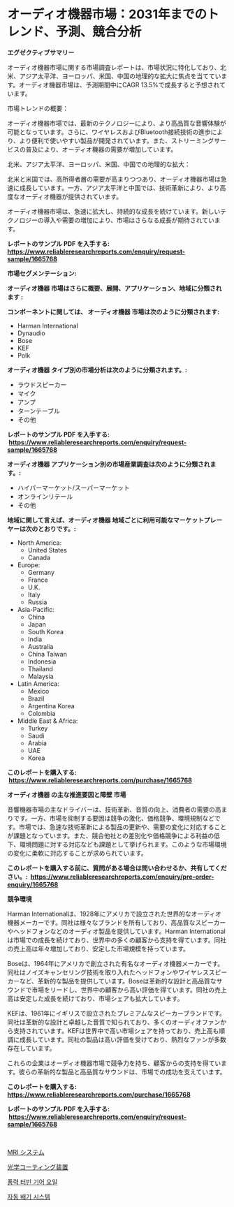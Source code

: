 <p><h1>オーディオ機器市場：2031年までのトレンド、予測、競合分析</h1></p><p><strong>エグゼクティブサマリー</strong></p>
<p><p>オーディオ機器市場に関する市場調査レポートは、市場状況に特化しており、北米、アジア太平洋、ヨーロッパ、米国、中国の地理的な拡大に焦点を当てています。オーディオ機器市場は、予測期間中にCAGR 13.5%で成長すると予想されています。</p><p>市場トレンドの概要：</p><p>オーディオ機器市場では、最新のテクノロジーにより、より高品質な音響体験が可能となっています。さらに、ワイヤレスおよびBluetooth接続技術の進歩により、より便利で使いやすい製品が開発されています。また、ストリーミングサービスの普及により、オーディオ機器の需要が増加しています。</p><p>北米、アジア太平洋、ヨーロッパ、米国、中国での地理的な拡大：</p><p>北米と米国では、高所得者層の需要が高まりつつあり、オーディオ機器市場は急速に成長しています。一方、アジア太平洋と中国では、技術革新により、より高度なオーディオ機器が提供されています。</p><p>オーディオ機器市場は、急速に拡大し、持続的な成長を続けています。新しいテクノロジーの導入や需要の増加により、市場はさらなる成長が期待されています。</p></p>
<p><strong>レポートのサンプル PDF を入手する: <a href="https://www.reliableresearchreports.com/enquiry/request-sample/1665768">https://www.reliableresearchreports.com/enquiry/request-sample/1665768</a></strong></p>
<p><strong>市場セグメンテーション:</strong></p>
<p><strong> オーディオ機器 市場はさらに概要、展開、アプリケーション、地域に分類されます :</strong></p>
<p><strong>コンポーネントに関しては、 オーディオ機器 市場は次のように分類されます: &nbsp;</strong></p>
<p><ul><li>Harman International</li><li>Dynaudio</li><li>Bose</li><li>KEF</li><li>Polk</li></ul></p>
<p><strong> オーディオ機器 タイプ別の市場分析は次のように分類されます。:</strong></p>
<p><ul><li>ラウドスピーカー</li><li>マイク</li><li>アンプ</li><li>ターンテーブル</li><li>その他</li></ul></p>
<p><strong>レポートのサンプル PDF を入手する: &nbsp;<a href="https://www.reliableresearchreports.com/enquiry/request-sample/1665768">https://www.reliableresearchreports.com/enquiry/request-sample/1665768</a></strong></p>
<p><strong> オーディオ機器 アプリケーション別の市場産業調査は次のように分類されます。:</strong></p>
<p><ul><li>ハイパーマーケット/スーパーマーケット</li><li>オンラインリテール</li><li>その他</li></ul></p>
<p><strong>地域に関して言えば、オーディオ機器 地域ごとに利用可能なマーケットプレーヤーは次のとおりです。:</strong></p>
<p><ul>
    <li>
        North America:
        <ul>
            <li>United States</li>
            <li>Canada</li>
        </ul>
    </li>
    <li>
        Europe:
        <ul>
            <li>Germany</li>
            <li>France</li>
            <li>U.K.</li>
            <li>Italy</li>
            <li>Russia</li>
        </ul>
    </li>
    <li>
        Asia-Pacific:
        <ul>
            <li>China</li>
            <li>Japan</li>
            <li>South Korea</li>
            <li>India</li>
            <li>Australia</li>
            <li>China Taiwan</li>
            <li>Indonesia</li>
            <li>Thailand</li>
            <li>Malaysia</li>
        </ul>
    </li>
    <li>
        Latin America:
        <ul>
            <li>Mexico</li>
            <li>Brazil</li>
            <li>Argentina Korea</li>
            <li>Colombia</li>
        </ul>
    </li>
    <li>
        Middle East & Africa:
        <ul>
            <li>Turkey</li>
            <li>Saudi</li>
            <li>Arabia</li>
            <li>UAE</li>
            <li>Korea</li>
        </ul>
    </li>
    </ul></p>
<p><strong>このレポートを購入する: &nbsp;<a href="https://www.reliableresearchreports.com/purchase/1665768">https://www.reliableresearchreports.com/purchase/1665768</a></strong></p>
<p><strong>オーディオ機器 の主な推進要因と障壁 市場</strong></p>
<p><p>音響機器市場の主なドライバーは、技術革新、音質の向上、消費者の需要の高まりです。一方、市場を抑制する要因は競争の激化、価格競争、環境規制などです。市場では、急速な技術革新による製品の更新や、需要の変化に対応することが課題となっています。また、競合他社との差別化や価格競争による利益の低下、環境問題に対する対応なども課題として挙げられます。このような市場環境の変化に柔軟に対応することが求められています。</p></p>
<p><strong>このレポートを購入する前に、質問がある場合は問い合わせるか、共有してください。:&nbsp; <a href="https://www.reliableresearchreports.com/enquiry/pre-order-enquiry/1665768">https://www.reliableresearchreports.com/enquiry/pre-order-enquiry/1665768</a></strong></p>
<p><strong>競争環境</strong></p>
<p><p>Harman Internationalは、1928年にアメリカで設立された世界的なオーディオ機器メーカーです。同社は様々なブランドを所有しており、高品質なスピーカーやヘッドフォンなどのオーディオ製品を提供しています。Harman Internationalは市場での成長を続けており、世界中の多くの顧客から支持を得ています。同社の売上高は年々増加しており、安定した市場規模を持っています。</p><p>Boseは、1964年にアメリカで創立された有名なオーディオ機器メーカーです。同社はノイズキャンセリング技術を取り入れたヘッドフォンやワイヤレススピーカーなど、革新的な製品を提供しています。Boseは革新的な設計と高品質なサウンドで市場をリードし、世界中の顧客から高い評価を得ています。同社の売上高は安定した成長を続けており、市場シェアも拡大しています。</p><p>KEFは、1961年にイギリスで設立されたプレミアムなスピーカーブランドです。同社は革新的な設計と卓越した音質で知られており、多くのオーディオファンから支持されています。KEFは世界中で高い市場シェアを持っており、売上高も順調に成長しています。同社の製品は高い評価を受けており、熱烈なファンが多数存在しています。</p><p>これらの企業はオーディオ機器市場で競争力を持ち、顧客からの支持を得ています。彼らの革新的な製品と高品質なサウンドは、市場での成功を支えています。</p></p>
<p><strong>このレポートを購入する: &nbsp; <a href="https://www.reliableresearchreports.com/purchase/1665768">https://www.reliableresearchreports.com/purchase/1665768</a></strong></p>
<p><strong>レポートのサンプル PDF を入手する: &nbsp;<a href="https://www.reliableresearchreports.com/enquiry/request-sample/1665768">https://www.reliableresearchreports.com/enquiry/request-sample/1665768</a></strong><strong></strong></p>
<p>&nbsp;</p>
<p><p><a href="https://medium.com/@roberts65david/mri%E3%82%B7%E3%82%B9%E3%83%86%E3%83%A0%E5%B8%82%E5%A0%B4%E3%83%AC%E3%83%9D%E3%83%BC%E3%83%88%E3%81%AF-%E3%81%93%E3%81%AE%E5%B8%82%E5%A0%B4%E3%81%AE%E6%9C%80%E6%96%B0%E3%81%AE%E3%83%88%E3%83%AC%E3%83%B3%E3%83%89%E3%82%84%E6%88%90%E9%95%B7%E6%A9%9F%E4%BC%9A%E3%82%92%E6%98%8E%E3%82%89%E3%81%8B%E3%81%AB%E3%81%97%E3%81%A6%E3%81%84%E3%81%BE%E3%81%99-22aa50095c67">MRI システム</a></p><p><a href="https://medium.com/@carolynsparkly/%E5%85%89%E5%AD%A6%E3%82%B3%E3%83%BC%E3%83%86%E3%82%A3%E3%83%B3%E3%82%B0%E8%A3%85%E7%BD%AE%E5%B8%82%E5%A0%B4-2031%E5%B9%B4%E3%81%BE%E3%81%A7%E3%81%AE%E3%83%88%E3%83%AC%E3%83%B3%E3%83%89-%E4%BA%88%E6%B8%AC-%E7%AB%B6%E4%BA%89%E5%88%86%E6%9E%90-3b0666f25704">光学コーティング装置</a></p><p><a href="https://medium.com/@bennyuigleyjks/%ED%92%8D%EB%A0%A5-%ED%84%B0%EB%B9%88-%EA%B8%B0%EC%96%B4-%EC%98%A4%EC%9D%BC-%EC%8B%9C%EC%9E%A5-%EA%B2%BD%EC%9F%81-%EB%B6%84%EC%84%9D-%EC%8B%9C%EC%9E%A5-%EB%8F%99%ED%96%A5-%EB%B0%8F-2031%EB%85%84%EA%B9%8C%EC%A7%80%EC%9D%98-%EC%98%88%EC%B8%A1-57eb11525564">풍력 터빈 기어 오일</a></p><p><a href="https://medium.com/@hulk678678/%EC%9E%90%EB%8F%99%EC%B0%A8-%EB%B0%B0%EA%B8%B0-%EC%8B%9C%EC%8A%A4%ED%85%9C-%EC%8B%9C%EC%9E%A5-%EB%B6%84%EC%84%9D-cagr-%EC%8B%9C%EC%9E%A5-%EC%84%B8%EB%B6%84%ED%99%94-%EB%B0%8F-%EA%B8%80%EB%A1%9C%EB%B2%8C-%EC%82%B0%EC%97%85-%EA%B0%9C%EC%9A%94-1b6435305584">자동 배기 시스템</a></p></p>